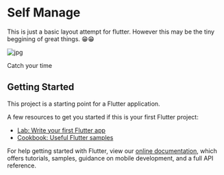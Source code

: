 # Self Manage
This is just a basic layout attempt for flutter. However this may be the tiny  beggining of great things. :grin::grin:

![jpg](https://user-images.githubusercontent.com/61375971/162616766-c5af9299-b9a3-41ab-a84d-3e6eeb8a235b.jpg)

Catch your time

## Getting Started

This project is a starting point for a Flutter application.

A few resources to get you started if this is your first Flutter project:

- [Lab: Write your first Flutter app](https://flutter.dev/docs/get-started/codelab)
- [Cookbook: Useful Flutter samples](https://flutter.dev/docs/cookbook)

For help getting started with Flutter, view our
[online documentation](https://flutter.dev/docs), which offers tutorials,
samples, guidance on mobile development, and a full API reference.

